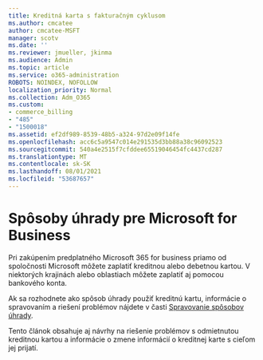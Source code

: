 ```yaml
---
title: Kreditná karta s fakturačným cyklusom
ms.author: cmcatee
author: cmcatee-MSFT
manager: scotv
ms.date: ''
ms.reviewer: jmueller, jkinma
ms.audience: Admin
ms.topic: article
ms.service: o365-administration
ROBOTS: NOINDEX, NOFOLLOW
localization_priority: Normal
ms.collection: Adm_O365
ms.custom:
- commerce_billing
- "485"
- "1500018"
ms.assetid: ef2df989-8539-48b5-a324-97d2e09f14fe
ms.openlocfilehash: acc6c5a9547c014e291535d3bb88a38c96092523
ms.sourcegitcommit: 540a4e2515f7cfddee65519046454fc4437cd287
ms.translationtype: MT
ms.contentlocale: sk-SK
ms.lasthandoff: 08/01/2021
ms.locfileid: "53687657"
---
```

# <a name="payment-methods-for-microsoft-for-business"></a>Spôsoby úhrady pre Microsoft for Business

Pri zakúpením predplatného Microsoft 365 for business priamo od spoločnosti Microsoft môžete zaplatiť kreditnou alebo debetnou kartou. V niektorých krajinách alebo oblastiach môžete zaplatiť aj pomocou bankového konta.
  
Ak sa rozhodnete ako spôsob úhrady použiť kreditnú kartu, informácie o spravovaním a riešení problémov nájdete v časti [Spravovanie spôsobov úhrady](/microsoft-365/commerce/billing-and-payments/manage-payment-methods).
  
Tento článok obsahuje aj návrhy na riešenie problémov s odmietnutou kreditnou kartou a informácie o zmene informácií o kreditnej karte s cieľom jej prijatí.